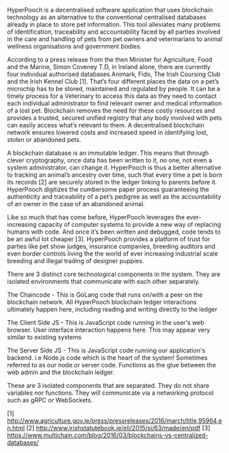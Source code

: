 HyperPooch is a decentralised software application that uses blockchain technology as an alternative to the conventional centralised databases already in place to store pet information. This tool alleviates many problems of identification, traceability and accountability faced by all parties involved in the care and handling of pets from pet owners and veterinarians to animal wellness organisations and government bodies.

According to a press release from the then Minister for Agriculture, Food and the Marine, Simon Coveney T.D, in Ireland alone, there are currently four individual authorised databases Animark, Fido, The Irish Coursing Club and the Irish Kennel Club [1]. That’s four different places the data on a pet’s microchip has to be stored, maintained and regulated by people. It can be a timely process for a Veterinary to access this data as they need to contact each individual administrator to find relevant owner and medical information of a lost pet. Blockchain removes the need for these costly resources and provides a trusted, secured unified registry that any body involved with pets can easily access what’s relevant to them. A decentralised blockchain network ensures lowered costs and increased speed in identifying lost, stolen or abandoned pets.

A blockchain database is an immutable ledger. This means that through clever cryptography, once data has been written to it, no one, not even a system administrator, can change it. HyperPooch is thus a better alternative to tracking an animal’s ancestry over time, such that every time a pet is born its records [2] are securely stored in the ledger linking to parents before it. HyperPooch digitizes the cumbersome paper process guaranteeing the authenticity and traceability of a pet’s pedigree as well as the accountability of an owner in the case of an abandoned animal. 

Like so much that has come before, HyperPooch leverages the ever-increasing capacity of computer systems to provide a new way of replacing humans with code. And once it’s been written and debugged, code tends to be an awful lot cheaper [3]. HyperPooch provides a platform of trust for parties like pet show judges, insurance companies, breeding auditors and even border controls living the the world of ever increasing industrial scale breeding and illegal trading of designer puppies.

There are 3 distinct core technological components in the system. They are isolated environments that communicate with each other separately.

The Chaincode  - This is GoLang code that runs on/with a peer on the blockchain network. All HyperPooch blockchain ledger interactions ultimately happen here, including reading and writing directly to the ledger

The Client Side JS - This is JavaScript code running in the user's web browser. User interface interaction happens here. This may appear very similar to existing systems

The Server Side JS  - This is JavaScript code running our application's backend. i.e Node.js code which is the heart of the system! Sometimes referred to as our node or server code. Functions as the glue between the web admin and the blockchain ledger. 

These are 3 isolated components that are separated. They do not share variables nor functions. They will communicate via a networking protocol such as gRPC or WebSockets.

[1] http://www.agriculture.gov.ie/press/pressreleases/2016/march/title,95964,en.html
[2] http://www.irishstatutebook.ie/eli/2015/si/63/made/en/pdf
[3] https://www.multichain.com/blog/2016/03/blockchains-vs-centralized-databases/
